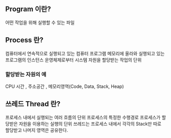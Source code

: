 ## Program 이란?
어떤 작업을 위해 실행할 수 있는 파일

## Process 란?
컴퓨터에서 연속적으로 실행되고 있는 컴퓨터 프로그램
메모리에 올라와 실행되고 있는 프로그램의 인스턴스
운영체제로부터 시스템 자원을 할당받는 작업의 단위
### 할당받는 자원의 예
CPU 시간 , 주소공간 , 메모리영역(Code, Data, Stack, Heap)

## 쓰레드 Thread 란?
프로세스 내에서 실행되는 여러 흐름의 단위
프로세스의 특정한 수행경로
프로세스가 할당받은 자원을 이용하는 실행의 단위
쓰레드는 프로세스 내에서 각각의 Stack만 따로 할당받고 나머지 영역은 공유한다.
